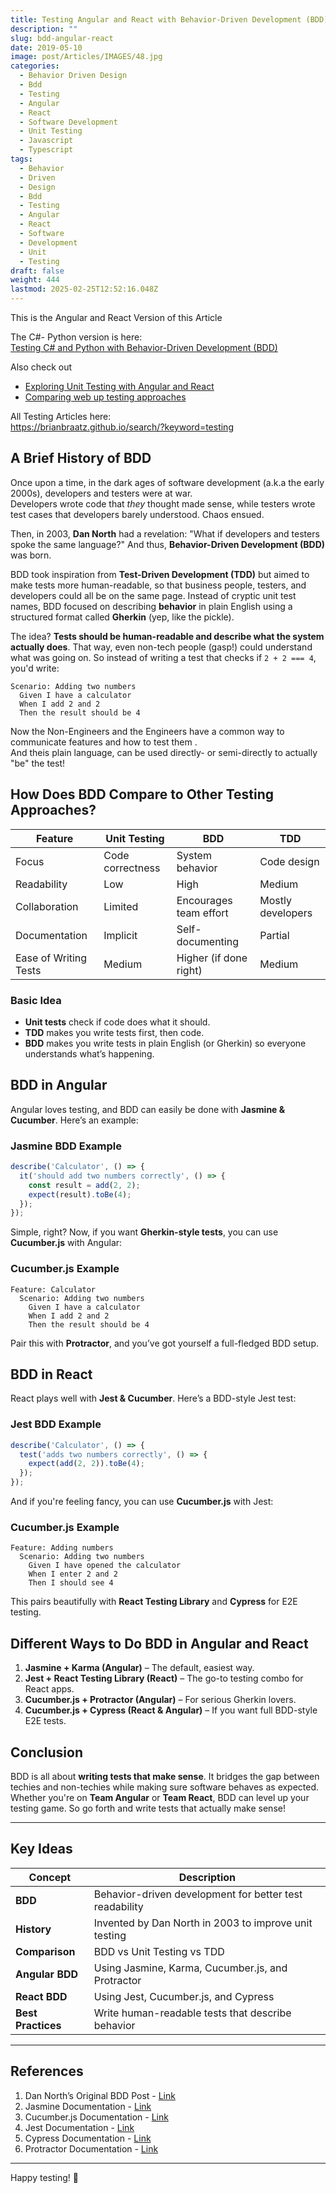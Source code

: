 ```yaml
---
title: Testing Angular and React with Behavior-Driven Development (BDD)
description: ""
slug: bdd-angular-react
date: 2019-05-10
image: post/Articles/IMAGES/48.jpg
categories:
  - Behavior Driven Design
  - Bdd
  - Testing
  - Angular
  - React
  - Software Development
  - Unit Testing
  - Javascript
  - Typescript
tags:
  - Behavior
  - Driven
  - Design
  - Bdd
  - Testing
  - Angular
  - React
  - Software
  - Development
  - Unit
  - Testing
draft: false
weight: 444
lastmod: 2025-02-25T12:52:16.048Z
---
```

This is the Angular and React Version of this Article

The C#- Python version is here:\
[Testing C# and Python with Behavior-Driven Development (BDD)](/post/Articles/_25new/BDD-Testing%20CSharp%20Python.md)

Also check out

* [Exploring Unit Testing with Angular and React](/post/Articles/_25new/Exploring%20Unit%20Testing%20Angular%20and%20React.md)
* [Comparing web up testing approaches](/post/Articles/_new6/Comparing%20web%20up%20testing%20approaches.md)

All Testing Articles here:\
https://brianbraatz.github.io/search/?keyword=testing

<!-- 
# Behavior Driven Design (BDD): Its History and How It Relates to Testing

## Once Upon a Time in Software Land...

You ever looked at a test case and thought, "What on Earth is this even testing?" You're not alone. Developers and testers have been scratching their heads at cryptic unit tests for years. Enter **Behavior Driven Development (BDD)**—the hero we didn't know we needed but totally deserve.

Imagine it's 2003. The internet is slow, flip phones are a thing, and unit tests are confusing as heck. Dan North, a software consultant, was tired of seeing developers struggle with writing meaningful tests. So, like any good problem solver, he invented a better way: **Behavior Driven Development**.

-->

## A Brief History of BDD

Once upon a time, in the dark ages of software development (a.k.a the early 2000s), developers and testers were at war.\
Developers wrote code that *they* thought made sense, while testers wrote test cases that developers barely understood. Chaos ensued.

Then, in 2003, **Dan North** had a revelation: "What if developers and testers spoke the same language?" And thus, **Behavior-Driven Development (BDD)** was born.

BDD took inspiration from **Test-Driven Development (TDD)** but aimed to make tests more human-readable, so that business people, testers, and developers could all be on the same page. Instead of cryptic unit test names, BDD focused on describing **behavior** in plain English using a structured format called **Gherkin** (yep, like the pickle).

The idea? **Tests should be human-readable and describe what the system actually does**. That way, even non-tech people (gasp!) could understand what was going on. So instead of writing a test that checks if `2 + 2 === 4`, you'd write:

```gherkin
Scenario: Adding two numbers
  Given I have a calculator
  When I add 2 and 2
  Then the result should be 4
```

Now the Non-Engineers and the Engineers have a common way to communicate features and how to test them .\
And theis plain language, can be used directly- or semi-directly to actually "be" the test!

## How Does BDD Compare to Other Testing Approaches?

| Feature               | Unit Testing     | BDD                    | TDD               |
| --------------------- | ---------------- | ---------------------- | ----------------- |
| Focus                 | Code correctness | System behavior        | Code design       |
| Readability           | Low              | High                   | Medium            |
| Collaboration         | Limited          | Encourages team effort | Mostly developers |
| Documentation         | Implicit         | Self-documenting       | Partial           |
| Ease of Writing Tests | Medium           | Higher (if done right) | Medium            |

### Basic Idea

* **Unit tests** check if code does what it should.
* **TDD** makes you write tests first, then code.
* **BDD** makes you write tests in plain English (or Gherkin) so everyone understands what’s happening.

## BDD in Angular

Angular loves testing, and BDD can easily be done with **Jasmine & Cucumber**. Here’s an example:

### Jasmine BDD Example

```typescript
describe('Calculator', () => {
  it('should add two numbers correctly', () => {
    const result = add(2, 2);
    expect(result).toBe(4);
  });
});
```

Simple, right? Now, if you want **Gherkin-style tests**, you can use **Cucumber.js** with Angular:

### Cucumber.js Example

```gherkin
Feature: Calculator
  Scenario: Adding two numbers
    Given I have a calculator
    When I add 2 and 2
    Then the result should be 4
```

Pair this with **Protractor**, and you’ve got yourself a full-fledged BDD setup.

## BDD in React

React plays well with **Jest & Cucumber**. Here’s a BDD-style Jest test:

### Jest BDD Example

```typescript
describe('Calculator', () => {
  test('adds two numbers correctly', () => {
    expect(add(2, 2)).toBe(4);
  });
});
```

And if you're feeling fancy, you can use **Cucumber.js** with Jest:

### Cucumber.js Example

```gherkin
Feature: Adding numbers
  Scenario: Adding two numbers
    Given I have opened the calculator
    When I enter 2 and 2
    Then I should see 4
```

This pairs beautifully with **React Testing Library** and **Cypress** for E2E testing.

## Different Ways to Do BDD in Angular and React

1. **Jasmine + Karma (Angular)** – The default, easiest way.
2. **Jest + React Testing Library (React)** – The go-to testing combo for React apps.
3. **Cucumber.js + Protractor (Angular)** – For serious Gherkin lovers.
4. **Cucumber.js + Cypress (React & Angular)** – If you want full BDD-style E2E tests.

## Conclusion

BDD is all about **writing tests that make sense**. It bridges the gap between techies and non-techies while making sure software behaves as expected. Whether you're on **Team Angular** or **Team React**, BDD can level up your testing game. So go forth and write tests that actually make sense!

***

## Key Ideas

| Concept            | Description                                             |
| ------------------ | ------------------------------------------------------- |
| **BDD**            | Behavior-driven development for better test readability |
| **History**        | Invented by Dan North in 2003 to improve unit testing   |
| **Comparison**     | BDD vs Unit Testing vs TDD                              |
| **Angular BDD**    | Using Jasmine, Karma, Cucumber.js, and Protractor       |
| **React BDD**      | Using Jest, Cucumber.js, and Cypress                    |
| **Best Practices** | Write human-readable tests that describe behavior       |

***

## References

1. Dan North’s Original BDD Post - [Link](https://dannorth.net/introducing-bdd/)
2. Jasmine Documentation - [Link](https://jasmine.github.io/)
3. Cucumber.js Documentation - [Link](https://cucumber.io/docs/)
4. Jest Documentation - [Link](https://jestjs.io/)
5. Cypress Documentation - [Link](https://www.cypress.io/)
6. Protractor Documentation - [Link](https://www.protractortest.org/)

***

Happy testing! 🚀
